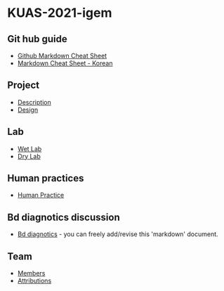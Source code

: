 # KUAS-2021-igem

## Git hub guide
* [Github Markdown Cheat Sheet](https://github.com/adam-p/markdown-here/wiki/Markdown-Cheatsheet)
* [Markdown Cheat Sheet - Korean](https://github.com/tiimgreen/github-cheat-sheet/blob/master/README.ko.md)

## Project
* [Description](https://github.com/KUAS2021/KUAS-2021-igem/blob/main/Project/Description.md)
* [Design]()

## Lab
* [Wet Lab](https://github.com/KUAS2021/KUAS-2021-igem/blob/main/Lab/WetLab.md)
* [Dry Lab](https://github.com/KUAS2021/KUAS-2021-igem/blob/main/Lab/DryLab.md)

## Human practices
* [Human Practice](https://github.com/KUAS-Korea/KUAS-2021-igem/blob/main/HumanPractices/HumanPractice.md)

## Bd diagnotics discussion
* [Bd diagnotics](https://github.com/KUAS2021/KUAS-2021-igem/blob/main/Bd.md) - you can freely add/revise this 'markdown' document.
## Team
* [Members](https://github.com/KUAS-Korea/KUAS-2021-igem/blob/main/Team/Members.md)
* [Attributions](https://github.com/KUAS-Korea/KUAS-2021-igem/blob/main/Team/Attributions.md)

